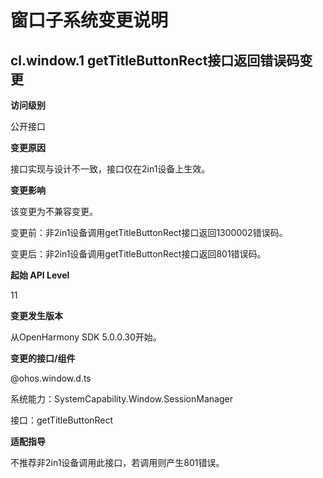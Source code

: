 # 窗口子系统变更说明

## cl.window.1 getTitleButtonRect接口返回错误码变更

**访问级别**

公开接口

**变更原因**

接口实现与设计不一致，接口仅在2in1设备上生效。

**变更影响**

该变更为不兼容变更。

变更前：非2in1设备调用getTitleButtonRect接口返回1300002错误码。

变更后：非2in1设备调用getTitleButtonRect接口返回801错误码。

**起始 API Level**

11

**变更发生版本**

从OpenHarmony SDK 5.0.0.30开始。

**变更的接口/组件**

@ohos.window.d.ts

系统能力：SystemCapability.Window.SessionManager

接口：getTitleButtonRect

**适配指导**

不推荐非2in1设备调用此接口，若调用则产生801错误。